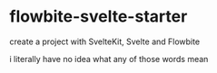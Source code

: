 # flowbite-svelte-starter

create a project with SvelteKit, Svelte and Flowbite

i literally have no idea what any of those words mean
